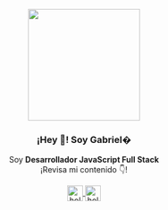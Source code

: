 <p align="center" width="300">
   <img align="center" width="200" src="https://user-images.githubusercontent.com/93480406/159117964-cbfc2717-476a-4b05-bcf7-0a3a1df46515.png" />
   <h3 align="center">¡Hey 👋! Soy Gabriel�</h3>
</p>

<p align="center">Soy <strong>Desarrollador JavaScript Full Stack</strong><br />¡Revisa mi contenido 👇!</p>
<p align="center">
  <a href="https://instagram.com/hola.gabriel" target="blank">
    <img align="center" src="https://cdn.jsdelivr.net/npm/simple-icons@3.0.1/icons/instagram.svg" alt="hola.gabriel" height="28px" width="28px" />
  </a>
  <a href="https://twitter.com/holagabrieldev" target="blank">
    <img align="center" src="https://cdn.jsdelivr.net/npm/simple-icons@3.0.1/icons/twitter.svg" alt="holagabriel" height="28px" width="28px" />
  </a>
</p>
